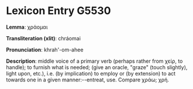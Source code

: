 # Lexicon Entry G5530

**Lemma**: χράομαι

**Transliteration (xlit)**: chráomai

**Pronunciation**: khrah'-om-ahee

**Description**:
middle voice of a primary verb (perhaps rather from χείρ, to handle); to furnish what is needed; (give an oracle, "graze" (touch slightly), light upon, etc.), i.e. (by implication) to employ or (by extension) to act towards one in a given manner:--entreat, use. Compare χράω; χρή.
